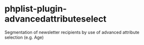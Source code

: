 phplist-plugin-advancedattributeselect
======================================

Segmentation of newsletter recipients by use of advanced attribute selection (e.g. Age)
